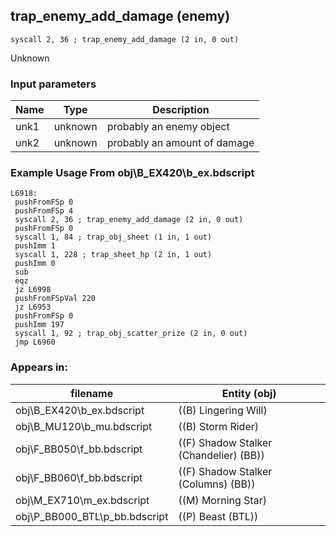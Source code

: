 ## trap_enemy_add_damage (enemy)

`syscall 2, 36 ; trap_enemy_add_damage (2 in, 0 out)`

Unknown

### Input parameters
| Name | Type | Description
|------|------|------------
| unk1   | unknown   | probably an enemy object
| unk2   | unknown   | probably an amount of damage


### Example Usage From obj\B_EX420\b_ex.bdscript
```plaintext
L6918:
 pushFromFSp 0
 pushFromFSp 4
 syscall 2, 36 ; trap_enemy_add_damage (2 in, 0 out)
 pushFromFSp 0
 syscall 1, 84 ; trap_obj_sheet (1 in, 1 out)
 pushImm 1
 syscall 1, 228 ; trap_sheet_hp (2 in, 1 out)
 pushImm 0
 sub 
 eqz 
 jz L6998
 pushFromFSpVal 220
 jz L6953
 pushFromFSp 0
 pushImm 197
 syscall 1, 92 ; trap_obj_scatter_prize (2 in, 0 out)
 jmp L6960
```


### Appears in:
| filename | Entity (obj)
|----------|-------------
| obj\B_EX420\b_ex.bdscript       | ((B) Lingering Will)          
| obj\B_MU120\b_mu.bdscript       | ((B) Storm Rider)          
| obj\F_BB050\f_bb.bdscript       | ((F) Shadow Stalker (Chandelier) (BB))          
| obj\F_BB060\f_bb.bdscript       | ((F) Shadow Stalker (Columns) (BB))          
| obj\M_EX710\m_ex.bdscript       | ((M) Morning Star)          
| obj\P_BB000_BTL\p_bb.bdscript       | ((P) Beast (BTL))          



